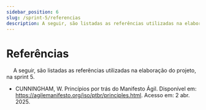 ```yaml
---
sidebar_position: 6
slug: /sprint-5/referencias
description: A seguir, são listadas as referências utilizadas na elaboração do projeto, na sprint 5.
---
```

# Referências

&emsp; A seguir, são listadas as referências utilizadas na elaboração do projeto, na sprint 5.

* CUNNINGHAM, W. Princípios por trás do Manifesto Ágil. Disponível em: https://agilemanifesto.org/iso/ptbr/principles.html. Acesso em: 2 abr. 2025. 